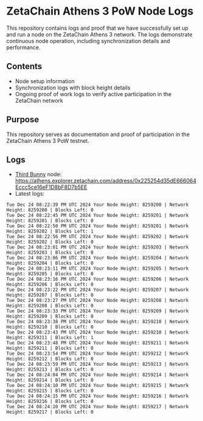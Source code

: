 # ZetaChain Athens 3 PoW Node Logs
This repository contains logs and proof that we have successfully set up and run a node on the ZetaChain Athens 3 network. The logs demonstrate continuous node operation, including synchronization details and performance.

## Contents
- Node setup information
- Synchronization logs with block height details
- Ongoing proof of work logs to verify active participation in the ZetaChain network

## Purpose
This repository serves as documentation and proof of participation in the ZetaChain Athens 3 PoW testnet.

## Logs

- [Third Bunny](https://thirdbunny.xyz/) node: https://athens.explorer.zetachain.com/address/0x225254d35dE666064Eccc5ce16eF1D8bF8D7b5EE
- Latest logs:
```
Tue Dec 24 08:22:39 PM UTC 2024 Your Node Height: 8259200 | Network Height: 8259200 | Blocks Left: 0
Tue Dec 24 08:22:45 PM UTC 2024 Your Node Height: 8259201 | Network Height: 8259201 | Blocks Left: 0
Tue Dec 24 08:22:50 PM UTC 2024 Your Node Height: 8259201 | Network Height: 8259202 | Blocks Left: 1
Tue Dec 24 08:22:56 PM UTC 2024 Your Node Height: 8259202 | Network Height: 8259202 | Blocks Left: 0
Tue Dec 24 08:23:01 PM UTC 2024 Your Node Height: 8259203 | Network Height: 8259203 | Blocks Left: 0
Tue Dec 24 08:23:06 PM UTC 2024 Your Node Height: 8259204 | Network Height: 8259204 | Blocks Left: 0
Tue Dec 24 08:23:11 PM UTC 2024 Your Node Height: 8259205 | Network Height: 8259205 | Blocks Left: 0
Tue Dec 24 08:23:16 PM UTC 2024 Your Node Height: 8259206 | Network Height: 8259206 | Blocks Left: 0
Tue Dec 24 08:23:22 PM UTC 2024 Your Node Height: 8259207 | Network Height: 8259207 | Blocks Left: 0
Tue Dec 24 08:23:27 PM UTC 2024 Your Node Height: 8259208 | Network Height: 8259208 | Blocks Left: 0
Tue Dec 24 08:23:33 PM UTC 2024 Your Node Height: 8259209 | Network Height: 8259209 | Blocks Left: 0
Tue Dec 24 08:23:38 PM UTC 2024 Your Node Height: 8259210 | Network Height: 8259210 | Blocks Left: 0
Tue Dec 24 08:23:43 PM UTC 2024 Your Node Height: 8259210 | Network Height: 8259211 | Blocks Left: 1
Tue Dec 24 08:23:48 PM UTC 2024 Your Node Height: 8259211 | Network Height: 8259211 | Blocks Left: 0
Tue Dec 24 08:23:54 PM UTC 2024 Your Node Height: 8259212 | Network Height: 8259212 | Blocks Left: 0
Tue Dec 24 08:23:59 PM UTC 2024 Your Node Height: 8259213 | Network Height: 8259213 | Blocks Left: 0
Tue Dec 24 08:24:04 PM UTC 2024 Your Node Height: 8259214 | Network Height: 8259214 | Blocks Left: 0
Tue Dec 24 08:24:10 PM UTC 2024 Your Node Height: 8259215 | Network Height: 8259215 | Blocks Left: 0
Tue Dec 24 08:24:15 PM UTC 2024 Your Node Height: 8259216 | Network Height: 8259216 | Blocks Left: 0
Tue Dec 24 08:24:20 PM UTC 2024 Your Node Height: 8259217 | Network Height: 8259217 | Blocks Left: 0
```
